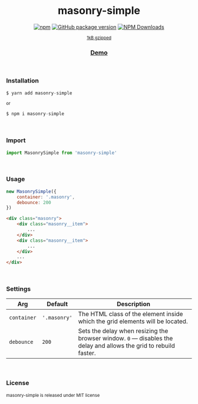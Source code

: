 <div align="center">
<br>

<h1>masonry-simple</h1>

[![npm](https://img.shields.io/npm/v/masonry-simple.svg?colorB=brightgreen)](https://www.npmjs.com/package/masonry-simple)
[![GitHub package version](https://img.shields.io/github/package-json/v/ux-ui-pro/masonry-simple.svg)](https://github.com/ux-ui-pro/masonry-simple)
[![NPM Downloads](https://img.shields.io/npm/dm/masonry-simple.svg?style=flat)](https://www.npmjs.org/package/masonry-simple)

<sup><a href="https://bundlephobia.com/package/masonry-simple">1kB gzipped</a></sup>
<h3><a href="https://codepen.io/ux-ui/pen/poxGEqX">Demo</a></h3>

</div>
<br>

### Installation
```javascript
$ yarn add masonry-simple
```
<sup>or</sup>
```javascript
$ npm i masonry-simple
```
<br>

### Import
```javascript
import MasonrySimple from 'masonry-simple'
```
<br>

### Usage
```javascript
new MasonrySimple({
	container: '.masonry',
	debounce: 200
})
```
```HTML
<div class="masonry">
	<div class="masonry__item">
		...
	</div>
	<div class="masonry__item">
		...
	</div>
	...
</div>
```
<br>

### Settings
| Arg | Default | Description |
| --- | --- | --- |
| `container` | `'.masonry'` | The HTML class of the element inside which the grid elements will be located. |
| `debounce` | `200` | Sets the delay when resizing the browser window. `0` &mdash; disables the delay and allows the grid to rebuild faster. |
<br>

### License
<sup>masonry-simple is released under MIT license</sup>